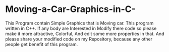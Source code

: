 # Moving-a-Car-Graphics-in-C-
This Program contain Simple Graphics that is Moving car. This program written in C++. If any body are Interested in Modify there code so please make it more attractive, Colorful, And edit some more properties in that. And please share your modified code on my Repository, because any other people get benefit of this program.  
